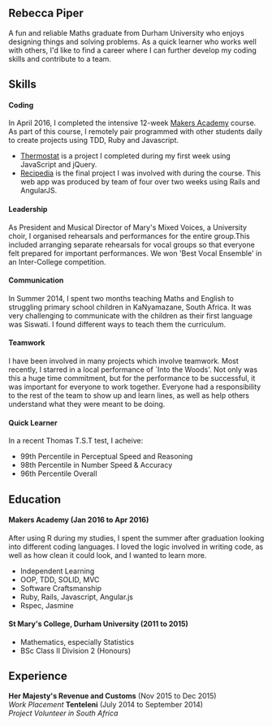 ## Rebecca Piper

A fun and reliable Maths graduate from Durham University who enjoys designing things and solving problems. As a quick learner who works well with others, I'd like to find a career where I can further develop my coding skills and contribute to a team.

## Skills

#### Coding

In April 2016, I completed the intensive 12-week [Makers Academy](http://www.makersacademy.com/employers/) course. As part of this course, I remotely pair programmed with other students daily to create projects using TDD, Ruby and Javascript.

- [Thermostat](https://github.com/RPiper93/thermostat/tree/master) is a project I completed during my first week using JavaScript and jQuery.
- [Recipedia](https://github.com/RPiper93/Recipes-project) is the final project I was involved with during the course. This web app was produced by team of four over two weeks using Rails and AngularJS.

#### Leadership

As President and Musical Director of Mary's Mixed Voices, a University choir, I organised rehearsals and performances for the entire group.This included arranging separate rehearsals for vocal groups so that everyone felt prepared for important performances. We won 'Best Vocal Ensemble' in an Inter-College competition.


#### Communication

In Summer 2014, I spent two months teaching Maths and English to struggling primary school children in KaNyamazane, South Africa. It was very challenging to communicate with the children as their first language was Siswati. I found different ways to teach them the curriculum.

#### Teamwork

I have been involved in many projects which involve teamwork. Most recently, I starred in a local performance of `Into the Woods'. Not only was this a huge time commitment, but for the performance to be successful, it was important for everyone to work together. Everyone had a responsibility to the rest of the team to show up and learn lines, as well as help others understand what they were meant to be doing.

#### Quick Learner

In a recent Thomas T.S.T test, I acheive:

- 99th Percentile in Perceptual Speed and Reasoning
- 98th Percentile in Number Speed & Accuracy
- 96th Percentile Overall

## Education

#### Makers Academy (Jan 2016 to Apr 2016)

After using R during my studies, I spent the summer after graduation looking into different coding languages. I loved the logic involved in writing code, as well as how clean it could look, and I wanted to learn more.

- Independent Learning
- OOP, TDD, SOLID, MVC
- Software Craftsmanship
- Ruby, Rails, Javascript, Angular.js
- Rspec, Jasmine

#### St Mary's College, Durham University (2011 to 2015)

- Mathematics, especially Statistics
- BSc Class II Division 2 (Honours)

## Experience

**Her Majesty's Revenue and Customs** (Nov 2015 to Dec 2015)  
*Work Placement*
**Tenteleni** (July 2014 to September 2014)  
*Project Volunteer in South Africa*

